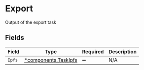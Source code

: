 # Export

Output of the export task


## Fields

| Field                                                       | Type                                                        | Required                                                    | Description                                                 |
| ----------------------------------------------------------- | ----------------------------------------------------------- | ----------------------------------------------------------- | ----------------------------------------------------------- |
| `Ipfs`                                                      | [*components.TaskIpfs](../../models/components/taskipfs.md) | :heavy_minus_sign:                                          | N/A                                                         |